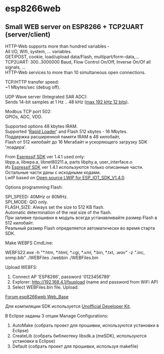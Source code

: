 # esp8266web
Small WEB server on ESP8266 + TCP2UART (server/client) 
---

HTTP-Web supports more than hundred variables -<br>
All I/O, Wifi, system, ... variables.<br>
GET/POST, cookie, load/upload data/Flash, multipart/form-data,...<br>
TCP2UART: 300..3000000 Baud, Flow Control On/Off, Inverse On/Of all signals, ...<br>
HTTP-Web services to more than 10 simultaneous open connections.<br>

TCP/HTTP transfer speed:<br>
~1 Mbytes/sec (debug off).<br>

UDP Wave server (Integrated SAR ADC):<br>
Sends 14-bit  samples at 1 Hz .. 48 kHz ([max 192 kHz 12 bits](https://github.com/pvvx/esp8266web/blob/master/ESP-ADC-192kHz.gif)).<br>

Modbus TCP port 502:<br>
 GPIOs, ADC, VDD.<br>

Supported options 48 kbytes IRAM.<br>
Supported '[Rapid Loader](https://github.com/pvvx/Rapid_Loader/)' and Flash 512 кbytes - 16 Mbytes.<br>
Поддержка расширенной памяти IRAM в 48 килобайт,<br>
Flash от 512 килобайт до 16 Мегабайт и ускоряющего загрузку SDK 'лоадера'.<br>

From [Espressif SDK](http://bbs.espressif.com/) ver 1.4.1 used only:<br> 
libpp.a, libwpa.a, libnet80211.a, parts libphy.a, user_interface.o<br>
Из [Espressif SDK](http://bbs.espressif.com/) ver 1.4.1 используются только описанные части.<br>
Остальные части даны с исходными кодами.<br>
LwIP based on [Open source LWIP for ESP_IOT_SDK_V1.4.0](http://bbs.espressif.com/viewtopic.php?f=46&t=1221).<br> 

Options programming Flash:<br> 

SPI_SPEED: 40MHz or 80MHz.<br>
SPI_MODE: QIO only.<br>
FLASH_SIZE: Always set the size to 512 KB flash.<br>
			Automatic determination of the real size of the flash.<br>
При заливке прошивки в модуль всегда устанавливайте размер Flash в 512 килобайт.<br> 
Реальный размер Flash определяется автоматически во время старта SDK.<br>

Make WEBFS CmdLine:<br>

WEBFS22.exe -h "*.htm, *.html, *.cgi, *.xml, *.bin, *.txt, *.wav" -z "*.inc, snmp.bib" ./WEBFiles ./webbin ./WEBFiles.bin<br>

Upload WEBFS:<br>

1) Connect AP 'ESP8266', password '0123456789'<br>
2) Explorer: http://192.168.4.1/fsupload (name and password from WiFi AP)<br>
3) Select WEBFiles.bin file. Upload.<br>


[Forum esp8266web Web_Base](http://esp8266.ru/forum/threads/razrabotka-biblioteki-malogo-webservera-na-esp8266.56/)

Для компиляции SDK используется [Unofficial Developer Kit](http://esp8266.ru/forum/forums/devkit/).<br>

В Eclipse заданы 3 опции Manage Configurations:<br>
1. AutoMake (собрать проект для прошивки, используются установки в Eclipse)<br>
2. CreateLib (собрать библиотеку libsdk.a (meSDK), используются установки в Eclipse)<br>
3. Default (собрать проект для прошивки, используя makefile)<br>
